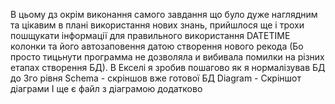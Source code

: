 В цьому дз окрім виконання самого завдання що було дуже наглядним та цікавим в плані використання нових знань, прийшлося ще і трохи пошщукати інформації для правильного використання DATETIME колонки та його автозаповення датою створення нового рекода (Бо просто тицьнути программа не дозволяла и вибивала помилки на різних етапах створення БД). 
В Екселі я зробив пошагово як я нормалізував БД до 3го рівня
Schema - скріншов вже готової БД
Diagram - Скріншот діаграми 
І ще є файл з діаграмою додатково
